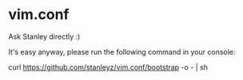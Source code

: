 vim.conf
========

Ask Stanley directly :)

It's easy anyway, please run the following command in your console:

  curl https://github.com/stanleyz/vim.conf/bootstrap -o - | sh
